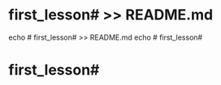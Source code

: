 # first_lesson# >> README.md
echo # first_lesson# >> README.md
echo # first_lesson#
# first_lesson#
